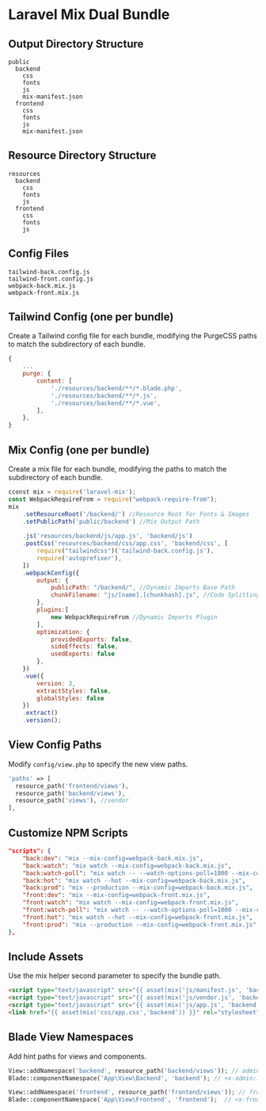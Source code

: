 # Laravel Mix Dual Bundle

## Output Directory Structure
```
public
  backend
    css
    fonts
    js
    mix-manifest.json
  frontend
    css
    fonts
    js
    mix-manifest.json
```

## Resource Directory Structure
```
resources
  backend
    css
    fonts
    js
  frontend
    css
    fonts
    js
```

## Config Files
```
tailwind-back.config.js
tailwind-front.config.js
webpack-back.mix.js
webpack-front.mix.js
```

## Tailwind Config (one per bundle)

Create a Tailwind config file for each bundle, modifying the PurgeCSS paths to match the subdirectory of each bundle.

```javascript
{
    ...
    purge: {
        content: [
            './resources/backend/**/*.blade.php',
            './resources/backend/**/*.js',
            './resources/backend/**/*.vue',
        ],
    },
}
```

## Mix Config (one per bundle)

Create a mix file for each bundle, modifying the paths to match the subdirectory of each bundle.

```javascript
cconst mix = require('laravel-mix');
const WebpackRequireFrom = require("webpack-require-from");
mix
    .setResourceRoot('/backend/') //Resource Root for Fonts & Images
    .setPublicPath('public/backend') //Mix Output Path
    
    .js('resources/backend/js/app.js', 'backend/js')
    .postCss('resources/backend/css/app.css', 'backend/css', [
        require("tailwindcss")('tailwind-back.config.js'),
        require('autoprefixer'),
    ])
    .webpackConfig({
        output: {
            publicPath: "/backend/", //Dynamic Imports Base Path
            chunkFilename: "js/[name].[chunkhash].js", //Code Splitting Chunk
        },
        plugins:[
            new WebpackRequireFrom //Dynamic Imports Plugin
        ],
        optimization: {
            providedExports: false,
            sideEffects: false,
            usedExports: false
        },
    })
    .vue({
        version: 3,
        extractStyles: false,
        globalStyles: false
    })
    .extract()
    .version();
```

## View Config Paths 

Modify `config/view.php` to specify the new view paths.

```php
'paths' => [
  resource_path('frontend/views'),
  resource_path('backend/views'),
  resource_path('views'), //vendor
],
```

## Customize NPM Scripts
```json
"scripts": {
    "back:dev": "mix --mix-config=webpack-back.mix.js",
    "back:watch": "mix watch --mix-config=webpack-back.mix.js",
    "back:watch-poll": "mix watch -- --watch-options-poll=1000 --mix-config=webpack-back.mix.js",
    "back:hot": "mix watch --hot --mix-config=webpack-back.mix.js",
    "back:prod": "mix --production --mix-config=webpack-back.mix.js",
    "front:dev": "mix --mix-config=webpack-front.mix.js",
    "front:watch": "mix watch --mix-config=webpack-front.mix.js",
    "front:watch-poll": "mix watch -- --watch-options-poll=1000 --mix-config=webpack-front.mix.js",
    "front:hot": "mix watch --hot --mix-config=webpack-front.mix.js",
    "front:prod": "mix --production --mix-config=webpack-front.mix.js"
},
```

## Include Assets

Use the mix helper second parameter to specify the bundle path.

```html
<script type="text/javascript" src="{{ asset(mix('js/manifest.js', 'backend')) }}" defer></script>
<script type="text/javascript" src="{{ asset(mix('js/vendor.js', 'backend')) }}" defer></script>
<script type="text/javascript" src="{{ asset(mix('js/app.js', 'backend')) }}" defer></script>
<link href="{{ asset(mix('css/app.css','backend')) }}" rel="stylesheet">
```

## Blade View Namespaces

Add hint paths for views and components.

```php
View::addNamespace('backend', resource_path('backend/views')); // admin::layout
Blade::componentNamespace('App\View\Backend', 'backend'); // <x-admin::alert/>

View::addNamespace('frontend', resource_path('frontend/views')); // frontend::layout
Blade::componentNamespace('App\View\Frontend', 'frontend');  // <x-frontend::alert/>
```

